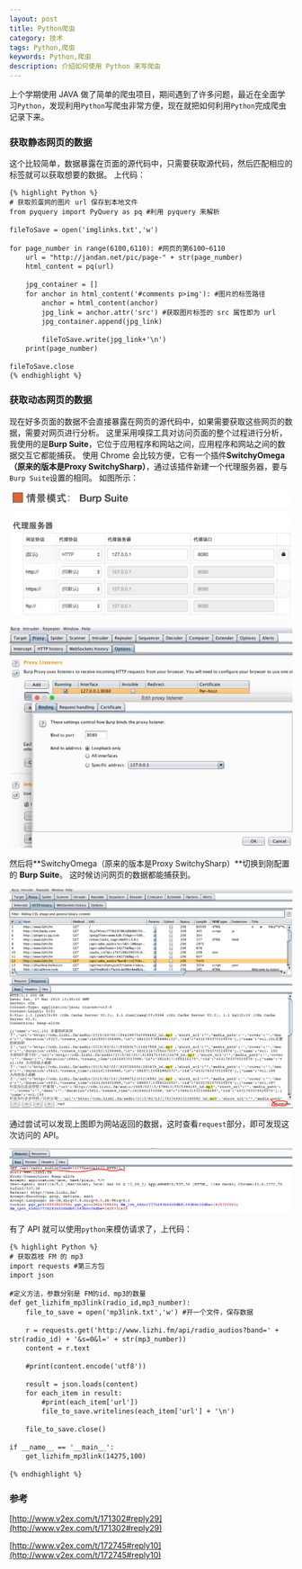 ```yaml
---
layout: post
title: Python爬虫
category: 技术
tags: Python,爬虫
keywords: Python,爬虫
description: 介绍如何使用 Python 来写爬虫
---
```


上个学期使用 JAVA 做了简单的爬虫项目，期间遇到了许多问题，最近在全面学习`Python`，发现利用`Python`写爬虫非常方便，现在就把如何利用`Python`完成爬虫记录下来。


### 获取静态网页的数据
这个比较简单，数据暴露在页面的源代码中，只需要获取源代码，然后匹配相应的标签就可以获取想要的数据。
上代码：


    {% highlight Python %}
    # 获取煎蛋网的图片 url 保存到本地文件
    from pyquery import PyQuery as pq #利用 pyquery 来解析

    fileToSave = open('imglinks.txt','w')

    for page_number in range(6100,6110): #网页的第6100~6110
        url = "http://jandan.net/pic/page-" + str(page_number)
        html_content = pq(url)

        jpg_container = []
        for anchor in html_content('#comments p>img'): #图片的标签路径
            anchor = html_content(anchor)
            jpg_link = anchor.attr('src') #获取图片标签的 src 属性即为 url
            jpg_container.append(jpg_link)

            fileToSave.write(jpg_link+'\n')
        print(page_number)

    fileToSave.close
    {% endhighlight %}


### 获取动态网页的数据
现在好多页面的数据不会直接暴露在网页的源代码中，如果需要获取这些网页的数据，需要对网页进行分析。
这里采用嗅探工具对访问页面的整个过程进行分析，我使用的是**Burp Suite**，它位于应用程序和网站之间，应用程序和网站之间的数据交互它都能捕获。
使用 Chrome 会比较方便，它有一个插件**SwitchyOmega（原来的版本是Proxy SwitchySharp）**，通过该插件新建一个代理服务器，要与`Burp Suite`设置的相同。
如图所示：

![chrome-burpsuite](/assets/image/Python-spider-chrome-burpsuite.png)

![burpsuite](/assets/image/Python-spider-burpsuite.png)

然后将**SwitchyOmega（原来的版本是Proxy SwitchySharp）**切换到刚配置的 **Burp Suite**。
这时候访问网页的数据都能捕获到。

![burpsuite-result](/assets/image/Python-spider-BurpSuite-result.png)

通过尝试可以发现上图即为网站返回的数据，这时查看`request`部分，即可发现这次访问的 API。

![result-request](/assets/image/Python-spider-result-request.png)

有了 API 就可以使用`python`来模仿请求了，上代码：


    {% highlight Python %}
    # 获取荔枝 FM 的 mp3
    import requests #第三方包
    import json

    #定义方法，参数分别是 FM的id、mp3的数量
    def get_lizhifm_mp3link(radio_id,mp3_number):
        file_to_save = open('mp3link.txt','w') #开一个文件，保存数据

        r = requests.get('http://www.lizhi.fm/api/radio_audios?band=' + str(radio_id) + '&s=0&l=' + str(mp3_number))
        content = r.text

        #print(content.encode('utf8'))

        result = json.loads(content)
        for each_item in result:
            #print(each_item['url'])
            file_to_save.writelines(each_item['url'] + '\n')

        file_to_save.close()

    if __name__ == '__main__':
        get_lizhifm_mp3link(14275,100)

    {% endhighlight %}



### 参考
[http://www.v2ex.com/t/171302#reply29](http://www.v2ex.com/t/171302#reply29)

[http://www.v2ex.com/t/172745#reply10](http://www.v2ex.com/t/172745#reply10)
